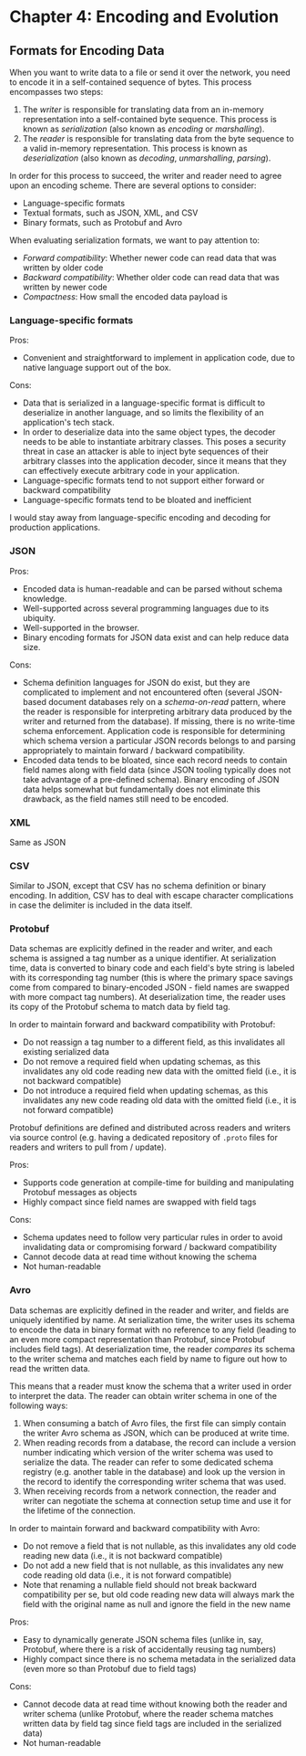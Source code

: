 # Chapter 4: Encoding and Evolution


## Formats for Encoding Data

When you want to write data to a file or send it over the network, you need to encode it in a 
self-contained sequence of bytes. This process encompasses two steps:

1. The *writer* is responsible for translating data from an in-memory representation into a 
   self-contained byte sequence. This process is known as *serialization* (also known as 
   *encoding* or *marshalling*).
2. The *reader* is responsible for translating data from the byte sequence to a valid in-memory 
   representation. This process is known as *deserialization* (also known as *decoding*, 
   *unmarshalling*, *parsing*).

In order for this process to succeed, the writer and reader need to agree upon an encoding 
scheme. There are several options to consider:

- Language-specific formats
- Textual formats, such as JSON, XML, and CSV
- Binary formats, such as Protobuf and Avro

When evaluating serialization formats, we want to pay attention to:

- *Forward compatibility*: Whether newer code can read data that was written by older code
- *Backward compatibility*: Whether older code can read data that was written by newer code
- *Compactness*: How small the encoded data payload is


### Language-specific formats

Pros:

- Convenient and straightforward to implement in application code, due to native language 
  support out of the box.

Cons:

- Data that is serialized in a language-specific format is difficult to deserialize in another 
  language, and so limits the flexibility of an application's tech stack.
- In order to deserialize data into the same object types, the decoder needs to be able to 
  instantiate arbitrary classes. This poses a security threat in case an attacker is able to 
  inject byte sequences of their arbitrary classes into the application decoder, since 
  it means that they can effectively execute arbitrary code in your application.
- Language-specific formats tend to not support either forward or backward compatibility
- Language-specific formats tend to be bloated and inefficient

I would stay away from language-specific encoding and decoding for production applications.

### JSON

Pros:

- Encoded data is human-readable and can be parsed without schema knowledge.
- Well-supported across several programming languages due to its ubiquity.
- Well-supported in the browser.
- Binary encoding formats for JSON data exist and can help reduce data size.

Cons:

- Schema definition languages for JSON do exist, but they are complicated to implement and not 
  encountered often (several JSON-based document databases rely on a *schema-on-read* pattern, 
  where the reader is responsible for interpreting arbitrary data produced by the writer and 
  returned from the database). If missing, there is no write-time schema enforcement. 
  Application code is responsible for determining which schema version a particular JSON records 
  belongs to and parsing appropriately to maintain forward / backward compatibility.
- Encoded data tends to be bloated, since each record needs to contain field names along with 
  field data (since JSON tooling typically does not take advantage of a pre-defined schema). 
  Binary encoding of JSON data helps somewhat but fundamentally does not eliminate this drawback,
  as the field names still need to be encoded. 

### XML

Same as JSON

### CSV

Similar to JSON, except that CSV has no schema definition or binary encoding. In addition, CSV 
has to deal with escape character complications in case the delimiter is included in the data 
itself.

### Protobuf

Data schemas are explicitly defined in the reader and writer, and each schema is assigned a tag 
number as a unique identifier. At serialization time, data is converted to binary code and each 
field's byte string is labeled with its corresponding tag number (this is where the primary 
space savings come from compared to binary-encoded JSON - field names are swapped with more 
compact tag numbers). At deserialization time, the reader uses its copy of the Protobuf schema 
to match data by field tag.

In order to maintain forward and backward compatibility with Protobuf:

- Do not reassign a tag number to a different field, as this invalidates all existing serialized 
  data
- Do not remove a required field when updating schemas, as this invalidates any old code reading 
  new data with the omitted field (i.e., it is not backward compatible) 
- Do not introduce a required field when updating schemas, as this invalidates any new code 
  reading old data with the omitted field (i.e., it is not forward compatible)

Protobuf definitions are defined and distributed across readers and writers via source control 
(e.g. having a dedicated repository of `.proto` files for readers and writers to pull from / 
update).

Pros:

- Supports code generation at compile-time for building and manipulating Protobuf messages as 
  objects 
- Highly compact since field names are swapped with field tags

Cons:

- Schema updates need to follow very particular rules in order to avoid invalidating data or 
  compromising forward / backward compatibility
- Cannot decode data at read time without knowing the schema
- Not human-readable

### Avro

Data schemas are explicitly defined in the reader and writer, and fields are uniquely identified 
by name. At serialization time, the writer uses its schema to encode the data in binary format 
with no reference to any field (leading to an even more compact representation than Protobuf, 
since Protobuf includes field tags). At deserialization time, the reader *compares* its schema 
to the writer schema and matches each field by name to figure out how to read the written data.

This means that a reader must know the schema that a writer used in order to interpret the data. 
The reader can obtain writer schema in one of the following ways:

1. When consuming a batch of Avro files, the first file can simply contain the 
   writer Avro schema as JSON, which can be produced at write time.
2. When reading records from a database, the record can include a version number indicating 
   which version of the writer schema was used to serialize the data. The reader can refer to 
   some dedicated schema registry (e.g. another table in the database) and look up the version 
   in the record to identify the corresponding writer schema that was used.
3. When receiving records from a network connection, the reader and writer can negotiate the 
   schema at connection setup time and use it for the lifetime of the connection.

In order to maintain forward and backward compatibility with Avro:

- Do not remove a field that is not nullable, as this invalidates any old code reading new data 
  (i.e., it is not backward compatible)
- Do not add a new field that is not nullable, as this invalidates any new code reading old data 
  (i.e., it is not forward compatible)
- Note that renaming a nullable field should not break backward compatibility per se, but old code 
  reading new data will always mark the field with the original name as null and ignore the 
  field in the new name

Pros:

- Easy to dynamically generate JSON schema files (unlike in, say, Protobuf, where there is a 
  risk of accidentally reusing tag numbers)
- Highly compact since there is no schema metadata in the serialized data (even more so than 
  Protobuf due to field tags)

Cons:
 
- Cannot decode data at read time without knowing both the reader and writer schema (unlike 
  Protobuf, where the reader schema matches written data by field tag since field tags are 
  included in the serialized data)
- Not human-readable

 